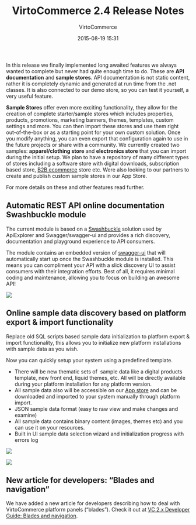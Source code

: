 ﻿---
author: VirtoCommerce
category: release
date: 2015-08-19 15:31
excerpt: In this release we finally implemented long awaited features we always wanted to complete but never had quite enough time to do.
permalink: blog/virtocommerce-2-4-release-notes
tags: [announcements, azure, ecommerce, enterprise-ecommerce, features, open-source, platform]
title: "VirtoCommerce 2.4 Release Notes"
---
In this release we finally implemented long awaited features we always wanted to complete but never had quite enough time to do. These are **API documentation** and **sample stores**. API documentation is not static content, rather it is completely dynamic and generated at run time from the .net classes. It is also connected to our demo store, so you can test it yourself, a very useful feature.

**Sample Stores** offer even more exciting functionality, they allow for the creation of complete starter/sample stores which includes properties, products, promotions, marketing banners, themes, templates, custom settings and more. You can then import these stores and use them right out-of-the-box or as a starting point for your own custom solution. Once you modify anything, you can even export that configuration again to use in the future projects or share with a community. We currently created two samples: **apparel/clothing store** and **electronics store** that you can import during the initial setup. We plan to have a repository of many different types of stores including a software store with digital downloads, subscription based store, <a href="https://virtocommerce.com/b2b-ecommerce" target="_blank">B2B ecommerce</a> store etc. Were also looking to our partners to create and publish custom sample stores in our App Store.

For more details on these and other features read further.

## Automatic REST API online documentation Swashbuckle module

The current module is based on a <a href="https://github.com/domaindrivendev/Swashbuckle" rel="nofollow">Swashbuckle</a> solution used by ApiExplorer and Swagger/swagger-ui and provides a rich discovery, documentation and playground experience to API consumers.

The module contains an embedded version of <a href="https://github.com/swagger-api/swagger-ui" rel="nofollow">swagger-ui</a> that will automatically start up once the Swashbuckle module is installed. This means you can compliment your API with a slick discovery UI to assist consumers with their integration efforts. Best of all, it requires minimal coding and maintenance, allowing you to focus on building an awesome API!

![](assets/images/blog/2-4-pic.png)

## Online sample data discovery based on platform export &amp; import functionality

Replace old SQL scripts based sample data initialization to platform export &amp; import functionality, this allows you to initialize new platform installations with sample data as you wish.

Now you can quickly setup your system using a predefined template.

* There will be new thematic sets of  sample data like a digital products template, new front end, liquid themes, etc. All will be directly available during your platform installation for any platform version.
* All sample data also will be accessible on our <a href="https://virtocommerce.com/apps">App store</a> and can be downloaded and imported to your system manually through platform import.
* JSON sample data format (easy to raw view and make changes and examine)
* All sample data contains binary content (images, themes etc) and you can use it on your resources.
* Built in UI sample data selection wizard and initialization progress with errors log

![](assets/images/blog/sample-data-wizard.png)

![](assets/images/blog/2-4-pic2.png)

## New article for developers: “Blades and navigation”

We have added a new article for developers describing how to deal with VirtoCommerce platform panels (“blades”). Check it out at [VC 2.x Developer Guide: Blades and navigation](docs/vc2devguide/working-with-platform-manager/basic-functions/blades-and-navigation).